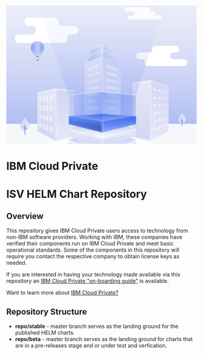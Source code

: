 ![](readmeGraphic.jpg)
# IBM Cloud Private 
# ISV HELM Chart Repository 

## Overview 
This repository gives IBM Cloud Private users access to technology from non-IBM software providers.  Working with IBM, these companies have verified their components run on IBM Cloud Private and meet basic operational standards.  Some of the components in this repository will require you contact the respective company to obtain license keys as needed.

If you are interested in having your technology made available via this repository an [IBM Cloud Private "on-boarding guide"](https://developer.ibm.com/linuxonpower/ibm-cloud-private-on-power/isv-guide/) is available.

Want to learn more about [IBM Cloud Private?](https://developer.ibm.com/linuxonpower/ibm-cloud-private-on-power/)

## Repository Structure

* **repo/stable** -  master branch serves as the landing ground for the published HELM charts.
* **repo/beta**  -  master branch serves as the landing ground for charts that are in a pre-releases stage and or under test and verfication.
